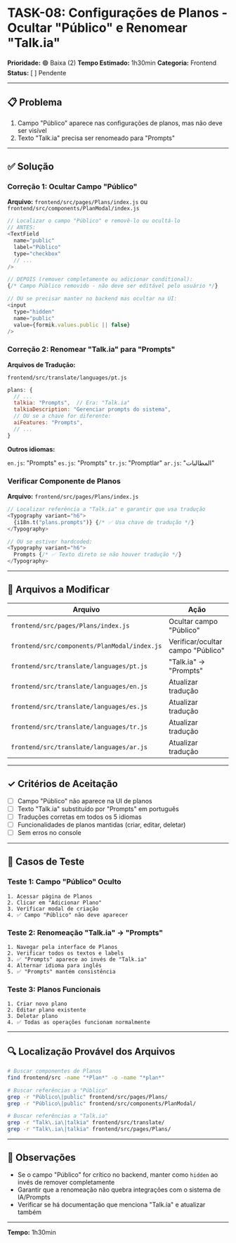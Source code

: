 # TASK-08: Configurações de Planos - Ocultar "Público" e Renomear "Talk.ia"

**Prioridade:** 🟢 Baixa (2)
**Tempo Estimado:** 1h30min
**Categoria:** Frontend
**Status:** [ ] Pendente

---

## 📋 Problema

1. Campo "Público" aparece nas configurações de planos, mas não deve ser visível
2. Texto "Talk.ia" precisa ser renomeado para "Prompts"

---

## ✅ Solução

### Correção 1: Ocultar Campo "Público"

**Arquivo:** `frontend/src/pages/Plans/index.js` ou `frontend/src/components/PlanModal/index.js`

```javascript
// Localizar o campo "Público" e removê-lo ou ocultá-lo
// ANTES:
<TextField
  name="public"
  label="Público"
  type="checkbox"
  // ...
/>

// DEPOIS (remover completamente ou adicionar conditional):
{/* Campo Público removido - não deve ser editável pelo usuário */}

// OU se precisar manter no backend mas ocultar na UI:
<input
  type="hidden"
  name="public"
  value={formik.values.public || false}
/>
```

### Correção 2: Renomear "Talk.ia" para "Prompts"

**Arquivos de Tradução:**

`frontend/src/translate/languages/pt.js`
```javascript
plans: {
  // ...
  talkia: "Prompts",  // Era: "Talk.ia"
  talkiaDescription: "Gerenciar prompts do sistema",
  // OU se a chave for diferente:
  aiFeatures: "Prompts",
  // ...
}
```

**Outros idiomas:**

`en.js`: "Prompts"
`es.js`: "Prompts"
`tr.js`: "Promptlar"
`ar.js`: "المطالبات"

### Verificar Componente de Planos

**Arquivo:** `frontend/src/pages/Plans/index.js`

```javascript
// Localizar referência a "Talk.ia" e garantir que usa tradução
<Typography variant="h6">
  {i18n.t("plans.prompts")} {/* ✅ Usa chave de tradução */}
</Typography>

// OU se estiver hardcoded:
<Typography variant="h6">
  Prompts {/* ✅ Texto direto se não houver tradução */}
</Typography>
```

---

## 📂 Arquivos a Modificar

| Arquivo | Ação |
|---------|------|
| `frontend/src/pages/Plans/index.js` | Ocultar campo "Público" |
| `frontend/src/components/PlanModal/index.js` | Verificar/ocultar campo "Público" |
| `frontend/src/translate/languages/pt.js` | "Talk.ia" → "Prompts" |
| `frontend/src/translate/languages/en.js` | Atualizar tradução |
| `frontend/src/translate/languages/es.js` | Atualizar tradução |
| `frontend/src/translate/languages/tr.js` | Atualizar tradução |
| `frontend/src/translate/languages/ar.js` | Atualizar tradução |

---

## ✓ Critérios de Aceitação

- [ ] Campo "Público" não aparece na UI de planos
- [ ] Texto "Talk.ia" substituído por "Prompts" em português
- [ ] Traduções corretas em todos os 5 idiomas
- [ ] Funcionalidades de planos mantidas (criar, editar, deletar)
- [ ] Sem erros no console

---

## 🧪 Casos de Teste

### Teste 1: Campo "Público" Oculto
```
1. Acessar página de Planos
2. Clicar em "Adicionar Plano"
3. Verificar modal de criação
4. ✅ Campo "Público" não deve aparecer
```

### Teste 2: Renomeação "Talk.ia" → "Prompts"
```
1. Navegar pela interface de Planos
2. Verificar todos os textos e labels
3. ✅ "Prompts" aparece ao invés de "Talk.ia"
4. Alternar idioma para inglês
5. ✅ "Prompts" mantém consistência
```

### Teste 3: Planos Funcionais
```
1. Criar novo plano
2. Editar plano existente
3. Deletar plano
4. ✅ Todas as operações funcionam normalmente
```

---

## 🔍 Localização Provável dos Arquivos

```bash
# Buscar componentes de Planos
find frontend/src -name "*Plan*" -o -name "*plan*"

# Buscar referências a "Público"
grep -r "Público\|public" frontend/src/pages/Plans/
grep -r "Público\|public" frontend/src/components/PlanModal/

# Buscar referências a "Talk.ia"
grep -r "Talk\.ia\|talkia" frontend/src/translate/
grep -r "Talk\.ia\|talkia" frontend/src/pages/Plans/
```

---

## 📝 Observações

- Se o campo "Público" for crítico no backend, manter como `hidden` ao invés de remover completamente
- Garantir que a renomeação não quebra integrações com o sistema de IA/Prompts
- Verificar se há documentação que menciona "Talk.ia" e atualizar também

---

**Tempo:** 1h30min

